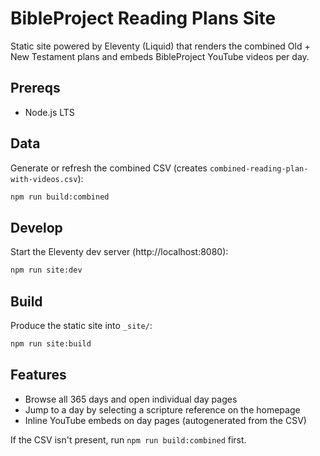 # BibleProject Reading Plans Site

Static site powered by Eleventy (Liquid) that renders the combined Old + New Testament plans and embeds BibleProject YouTube videos per day.

## Prereqs
- Node.js LTS

## Data
Generate or refresh the combined CSV (creates `combined-reading-plan-with-videos.csv`):

```bash
npm run build:combined
```

## Develop
Start the Eleventy dev server (http://localhost:8080):

```bash
npm run site:dev
```

## Build
Produce the static site into `_site/`:

```bash
npm run site:build
```

## Features
- Browse all 365 days and open individual day pages
- Jump to a day by selecting a scripture reference on the homepage
- Inline YouTube embeds on day pages (autogenerated from the CSV)

If the CSV isn't present, run `npm run build:combined` first.
